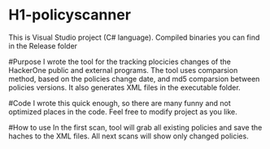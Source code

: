 # H1-policyscanner
This is Visual Studio project (C# language). Compiled binaries you can find in the Release folder

#Purpose
I wrote the tool for the tracking plocicies changes of the HackerOne public and external programs.
The tool uses comparsion method, based on the policies change date, and md5 comparsion between policies versions. It also generates XML files in the executable folder.

#Code
I wrote this quick enough, so there are many funny and not optimized places in the code. Feel free to modify project as you like.

#How to use
In the first scan, tool will grab all existing policies and save the haches to the XML files. All next scans will show only changed policies.
